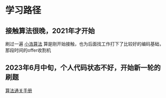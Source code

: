 # 学习路径

## 接触算法很晚，2021年才开始 

刷过一遍 [小浩算法]([https://www.geekxh.com/1.4.%E4%BA%8C%E5%8F%89%E6%A0%91%E7%B3%BB%E5%88%97/408.html#_01%E3%80%81%E5%89%AA%E6%9E%9D%E6%A6%82%E8%BF%B0]
) 算是刚开始接触，也为后面找工作打下了比较好的编码基础，那段时间的offer收割机

## 2023年6月中旬，个人代码状态不好，开始新一轮的刷题

[算法通关手册](https://algo.itcharge.cn/00.Introduction/01.Data-Structures-Algorithms/)
